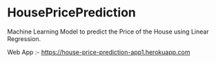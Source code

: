 # HousePricePrediction
Machine Learning Model to predict the Price of the House using Linear Regression.

Web App :- https://house-price-prediction-app1.herokuapp.com
